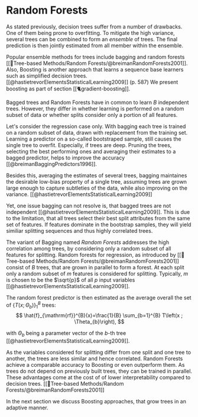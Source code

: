 # Random Forests

As stated previously, decision trees suffer from a number of drawbacks. One of them being prone to overfitting. To mitigate the high variance, several trees can be combined to form an *ensemble* of trees. The final prediction is then jointly estimated from all member within the ensemble.

Popular ensemble methods for trees include bagging and random forests [[🎄Tree-based Methods/Random Forests/@breimanRandomForests2001]]. Also, Boosting is another approach that learns a sequence base learners such as simplified decision trees. [[@hastietrevorElementsStatisticalLearning2009]] (p. 587) We present boosting as part of section [[🐈gradient-boosting]].

Bagged trees and Random Forests have in common to learn $B$ independent trees. However, they differ in whether learning is performed on a random subset of data or whether splits consider only a portion of all features.

Let's consider the regression case only. With bagging each tree is trained on a random subset of data, drawn with replacement from the training set. Learning a predictor on a so-called bootstraped sample, still causes the single tree to overfit. Especially, if trees are deep. Pruning the trees, selecting the best performing ones and averaging their estimates to a bagged predictor, helps to improve the accuracy [[@breimanBaggingPredictors1996]].

Besides this, averaging the estimates of several trees, bagging maintaines the desirable low-bias property of a single tree, assuming trees are grown large enough to capture subtleties of the data, while also improving on the variance. [[@hastietrevorElementsStatisticalLearning2009]]

Yet, one issue bagging can not resolve is, that bagged trees are not independent [[@hastietrevorElementsStatisticalLearning2009]]. This is due to the limitation, that all trees select their best split attributes from the same set of features. If features dominate in the bootstrap samples, they will yield similiar splitting sequences and thus highly correlated trees.

The variant of Bagging named *Random Forests* addresses the high correlation among trees, by considering only a random subset of all features for splitting. Random forests for regression, as introduced by [[🎄Tree-based Methods/Random Forests/@breimanRandomForests2001]]  consist of $B$ trees, that are grown in parallel to form a forest. At each split only a random subset of $m$ features is considered for splitting. Typically, $m$ is chosen to be the $\sqrt{p}$ of all $p$ input variables [[@hastietrevorElementsStatisticalLearning2009]].

The random forest predictor is then estimated as the average overall the set of $\left\{T\left(x ; \Theta_{b}\right)\right\}_{1}^{B}$  trees:
$$
\hat{f}_{\mathrm{rf}}^{B}(x)=\frac{1}{B} \sum_{b=1}^{B} T\left(x ; \Theta_{b}\right),
$$

with $\Theta_{b}$ being a parameter vector of the  $b$-th tree [[@hastietrevorElementsStatisticalLearning2009]].

As the variables considered for splitting differ from one split and one tree to another, the trees are less similar and hence correlated. Random Forests achieve a comparable accuracy to Boosting or even outperform them. As trees do not depend on previously built trees, they can be trained in parallel. These advantages come at the cost of of lower interpretability compared to decision trees. [[🎄Tree-based Methods/Random Forests/@breimanRandomForests2001]]

In the next section we discuss Boosting approaches, that grow trees in an adaptive manner.






